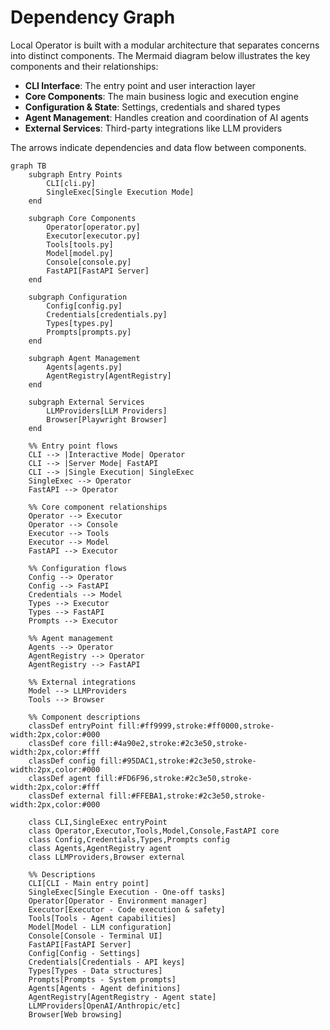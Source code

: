 # Dependency Graph

Local Operator is built with a modular architecture that separates concerns into distinct components. The Mermaid diagram below illustrates the key components and their relationships:

- **CLI Interface**: The entry point and user interaction layer
- **Core Components**: The main business logic and execution engine
- **Configuration & State**: Settings, credentials and shared types
- **Agent Management**: Handles creation and coordination of AI agents
- **External Services**: Third-party integrations like LLM providers

The arrows indicate dependencies and data flow between components.

```mermaid
graph TB
    subgraph Entry Points
        CLI[cli.py]
        SingleExec[Single Execution Mode]
    end

    subgraph Core Components
        Operator[operator.py]
        Executor[executor.py]
        Tools[tools.py]
        Model[model.py]
        Console[console.py]
        FastAPI[FastAPI Server]
    end

    subgraph Configuration
        Config[config.py]
        Credentials[credentials.py]
        Types[types.py]
        Prompts[prompts.py]
    end

    subgraph Agent Management
        Agents[agents.py]
        AgentRegistry[AgentRegistry]
    end

    subgraph External Services
        LLMProviders[LLM Providers]
        Browser[Playwright Browser]
    end

    %% Entry point flows
    CLI --> |Interactive Mode| Operator
    CLI --> |Server Mode| FastAPI
    CLI --> |Single Execution| SingleExec
    SingleExec --> Operator
    FastAPI --> Operator

    %% Core component relationships
    Operator --> Executor
    Operator --> Console
    Executor --> Tools
    Executor --> Model
    FastAPI --> Executor
    
    %% Configuration flows
    Config --> Operator
    Config --> FastAPI
    Credentials --> Model
    Types --> Executor
    Types --> FastAPI
    Prompts --> Executor
    
    %% Agent management
    Agents --> Operator
    AgentRegistry --> Operator
    AgentRegistry --> FastAPI
    
    %% External integrations  
    Model --> LLMProviders
    Tools --> Browser

    %% Component descriptions
    classDef entryPoint fill:#ff9999,stroke:#ff0000,stroke-width:2px,color:#000
    classDef core fill:#4a90e2,stroke:#2c3e50,stroke-width:2px,color:#fff
    classDef config fill:#95DAC1,stroke:#2c3e50,stroke-width:2px,color:#000
    classDef agent fill:#FD6F96,stroke:#2c3e50,stroke-width:2px,color:#fff
    classDef external fill:#FFEBA1,stroke:#2c3e50,stroke-width:2px,color:#000

    class CLI,SingleExec entryPoint
    class Operator,Executor,Tools,Model,Console,FastAPI core
    class Config,Credentials,Types,Prompts config
    class Agents,AgentRegistry agent
    class LLMProviders,Browser external

    %% Descriptions
    CLI[CLI - Main entry point]
    SingleExec[Single Execution - One-off tasks]
    Operator[Operator - Environment manager]
    Executor[Executor - Code execution & safety]
    Tools[Tools - Agent capabilities]
    Model[Model - LLM configuration]
    Console[Console - Terminal UI]
    FastAPI[FastAPI Server]
    Config[Config - Settings]
    Credentials[Credentials - API keys]
    Types[Types - Data structures]
    Prompts[Prompts - System prompts]
    Agents[Agents - Agent definitions]
    AgentRegistry[AgentRegistry - Agent state]
    LLMProviders[OpenAI/Anthropic/etc]
    Browser[Web browsing]
```
